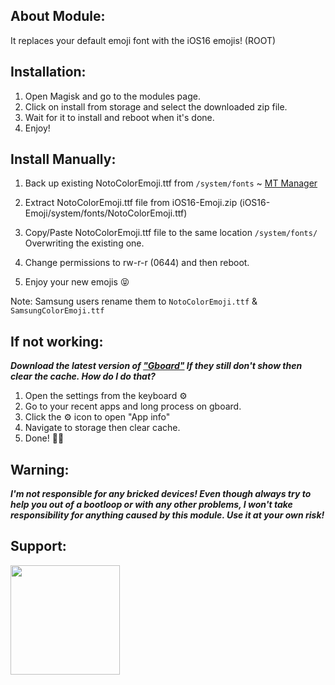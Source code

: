 ## About Module:
It replaces your default emoji font with the iOS16 emojis! (ROOT)


## Installation: 
1. Open Magisk and go to the modules page.
2. Click on install from storage and select the downloaded zip file.
3. Wait for it to install and reboot when it's done.
4. Enjoy!


## Install Manually:

1. Back up existing NotoColorEmoji.ttf from ```/system/fonts``` ~ [MT Manager](https://t.me/mtmanager)

2. Extract NotoColorEmoji.ttf file from iOS16-Emoji.zip (iOS16-Emoji/system/fonts/NotoColorEmoji.ttf)

3. Copy/Paste NotoColorEmoji.ttf file to the same location ```/system/fonts/``` Overwriting the existing one. 

4. Change permissions to rw-r-r (0644) and then reboot.

5. Enjoy your new emojis 😝

Note: Samsung users rename them to ```NotoColorEmoji.ttf``` & ```SamsungColorEmoji.ttf```


## If not working:

***Download the latest version of ["Gboard"](https://www.apkmirror.com/apk/google-inc/gboard/) If they still don't show then clear the cache. 
How do I do that?***
1. Open the settings from the keyboard ⚙️ 
2. Go to your recent apps and long process on gboard.
3. Click the ⚙️ icon to open "App info" 
4. Navigate to storage then clear cache. 
5. Done!  🫣🫡

## Warning:
***I'm not responsible for any bricked devices! Even though always try to help you out of a bootloop or with any other problems, I won't take responsibility for anything caused by this module. Use it at your own risk!***

## Support:

<p align="vertical"><a href="https://paypal.me/popeye0013"><img src="https://github.com/aha999/DonateButtons/blob/1371730702589476cbd31790685ded66857a1f08/Paypal.png" width="175"></a></p>
